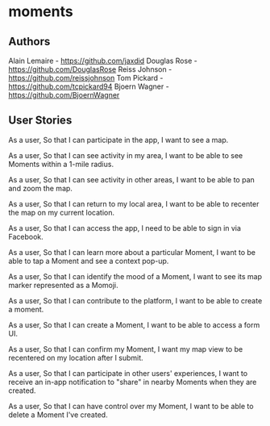 # moments

## Authors 
Alain Lemaire - https://github.com/jaxdid
Douglas Rose - https://github.com/DouglasRose
Reiss Johnson - https://github.com/reissjohnson
Tom Pickard - https://github.com/tcpickard94
Bjoern Wagner - https://github.com/BjoernWagner

## User Stories

As a user,
So that I can participate in the app,
I want to see a map.

As a user,
So that I can see activity in my area,
I want to be able to see Moments within a 1-mile radius.

As a user,
So that I can see activity in other areas,
I want to be able to pan and zoom the map.

As a user,
So that I can return to my local area,
I want to be able to recenter the map on my current location.

As a user,
So that I can access the app,
I need to be able to sign in via Facebook.

As a user,
So that I can learn more about a particular Moment,
I want to be able to tap a Moment and see a context pop-up.

As a user,
So that I can identify the mood of a Moment,
I want to see its map marker represented as a Momoji.

As a user,
So that I can contribute to the platform,
I want to be able to create a moment.

As a user,
So that I can create a Moment,
I want to be able to access a form UI.

As a user,
So that I can confirm my Moment,
I want my map view to be recentered on my location after I submit.

As a user,
So that I can participate in other users' experiences,
I want to receive an in-app notification to "share" in 
nearby Moments when they are created.

As a user,
So that I can have control over my Moment,
I want to be able to delete a Moment I've created.
